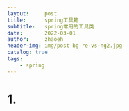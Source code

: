 ```yaml
---
layout:     post
title:      spring工具箱
subtitle:   spring常用的工具类
date:       2022-03-01
author:     zhaoeh
header-img: img/post-bg-re-vs-ng2.jpg
catalog: true
tags:
    - spring
---
```


# 1. 